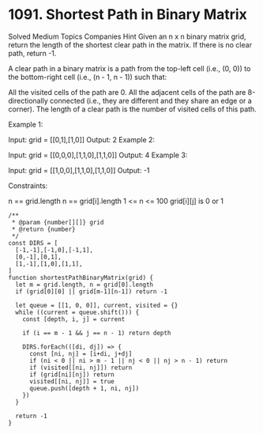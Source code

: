 # 1091. Shortest Path in Binary Matrix

Solved
Medium
Topics
Companies
Hint
Given an n x n binary matrix grid, return the length of the shortest clear path in the matrix. If there is no clear path, return -1.

A clear path in a binary matrix is a path from the top-left cell (i.e., (0, 0)) to the bottom-right cell (i.e., (n - 1, n - 1)) such that:

All the visited cells of the path are 0.
All the adjacent cells of the path are 8-directionally connected (i.e., they are different and they share an edge or a corner).
The length of a clear path is the number of visited cells of this path.

Example 1:

Input: grid = [[0,1],[1,0]]
Output: 2
Example 2:

Input: grid = [[0,0,0],[1,1,0],[1,1,0]]
Output: 4
Example 3:

Input: grid = [[1,0,0],[1,1,0],[1,1,0]]
Output: -1

Constraints:

n == grid.length
n == grid[i].length
1 <= n <= 100
grid[i][j] is 0 or 1

```
/**
 * @param {number[][]} grid
 * @return {number}
 */
const DIRS = [
  [-1,-1],[-1,0],[-1,1],
  [0,-1],[0,1],
  [1,-1],[1,0],[1,1],
]
function shortestPathBinaryMatrix(grid) {
  let m = grid.length, n = grid[0].length
  if (grid[0][0] || grid[m-1][n-1]) return -1

  let queue = [[1, 0, 0]], current, visited = {}
  while ((current = queue.shift())) {
    const [depth, i, j] = current

    if (i == m - 1 && j == n - 1) return depth

    DIRS.forEach(([di, dj]) => {
      const [ni, nj] = [i+di, j+dj]
      if (ni < 0 || ni > m - 1 || nj < 0 || nj > n - 1) return
      if (visited[[ni, nj]]) return
      if (grid[ni][nj]) return
      visited[[ni, nj]] = true
      queue.push([depth + 1, ni, nj])
    })
  }

  return -1
}
```
